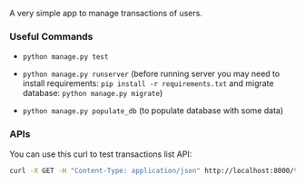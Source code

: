 A very simple app to manage transactions of users.

### Useful Commands

- `python manage.py test`

- `python manage.py runserver` (before running server you may need to install requirements: `pip install -r requirements.txt` and migrate database: `python manage.py migrate`)

- `python manage.py populate_db` (to populate database with some data)

### APIs

You can use this curl to test transactions list API:

```bash
curl -X GET -H "Content-Type: application/json" http://localhost:8000/transactions/?phone_number=<phone_number>
```
